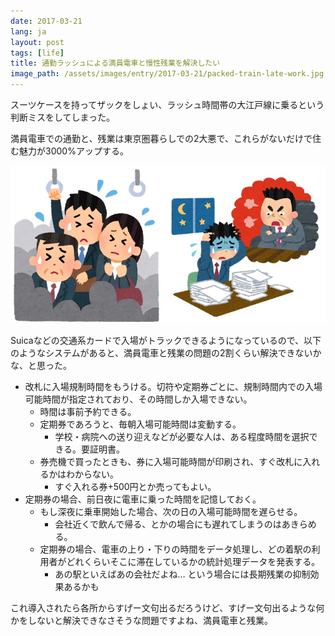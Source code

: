 ```yaml
---
date: 2017-03-21
lang: ja
layout: post
tags: [life]
title: 通勤ラッシュによる満員電車と慢性残業を解決したい
image_path: /assets/images/entry/2017-03-21/packed-train-late-work.jpg
---
```

スーツケースを持ってザックをしょい、ラッシュ時間帯の大江戸線に乗るという判断ミスをしてしまった。

満員電車での通勤と、残業は東京圏暮らしでの2大悪で、これらがないだけで住む魅力が3000%アップする。

![満員電車と慢性残業](/assets/images/entry/2017-03-21/packed-train-late-work.jpg)

Suicaなどの交通系カードで入場がトラックできるようになっているので、以下のようなシステムがあると、満員電車と残業の問題の2割くらい解決できないかな、と思った。

- 改札に入場規制時間をもうける。切符や定期券ごとに、規制時間内での入場可能時間が指定されており、その時間しか入場できない。
    - 時間は事前予約できる。
    - 定期券であろうと、毎朝入場可能時間は変動する。
        - 学校・病院への送り迎えなどが必要な人は、ある程度時間を選択できる。要証明書。
    - 券売機で買ったときも、券に入場可能時間が印刷され、すぐ改札に入れるかはわからない。
        - すぐ入れる券+500円とか売ってもよい。
- 定期券の場合、前日夜に電車に乗った時間を記憶しておく。
    - もし深夜に乗車開始した場合、次の日の入場可能時間を遅らせる。
        - 会社近くで飲んで帰る、とかの場合にも遅れてしまうのはあきらめる。
    - 定期券の場合、電車の上り・下りの時間をデータ処理し、どの着駅の利用者がどれくらいそこに滞在しているかの統計処理データを発表する。
        - あの駅といえばあの会社だよね… という場合には長期残業の抑制効果あるかも

これ導入されたら各所からすげー文句出るだろうけど、すげー文句出るような何かをしないと解決できなさそうな問題ですよね、満員電車と残業。
